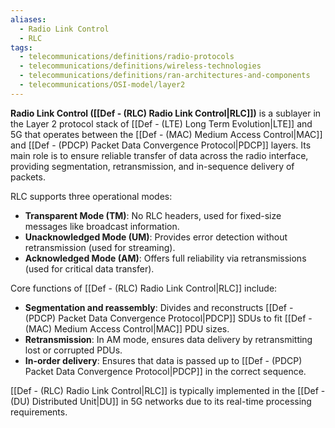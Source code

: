 ```yaml
---
aliases:
  - Radio Link Control
  - RLC
tags:
  - telecommunications/definitions/radio-protocols
  - telecommunications/definitions/wireless-technologies
  - telecommunications/definitions/ran-architectures-and-components
  - telecommunications/OSI-model/layer2
---
```


**Radio Link Control ([[Def - (RLC) Radio Link Control|RLC]])** is a sublayer in the Layer 2 protocol stack of [[Def - (LTE) Long Term Evolution|LTE]] and 5G that operates between the [[Def - (MAC) Medium Access Control|MAC]] and [[Def - (PDCP) Packet Data Convergence Protocol|PDCP]] layers. Its main role is to ensure reliable transfer of data across the radio interface, providing segmentation, retransmission, and in-sequence delivery of packets.

RLC supports three operational modes:
- **Transparent Mode (TM)**: No RLC headers, used for fixed-size messages like broadcast information.
- **Unacknowledged Mode (UM)**: Provides error detection without retransmission (used for streaming).
- **Acknowledged Mode (AM)**: Offers full reliability via retransmissions (used for critical data transfer).

Core functions of [[Def - (RLC) Radio Link Control|RLC]] include:
- **Segmentation and reassembly**: Divides and reconstructs [[Def - (PDCP) Packet Data Convergence Protocol|PDCP]] SDUs to fit [[Def - (MAC) Medium Access Control|MAC]] PDU sizes.
- **Retransmission**: In AM mode, ensures data delivery by retransmitting lost or corrupted PDUs.
- **In-order delivery**: Ensures that data is passed up to [[Def - (PDCP) Packet Data Convergence Protocol|PDCP]] in the correct sequence.

[[Def - (RLC) Radio Link Control|RLC]] is typically implemented in the [[Def - (DU) Distributed Unit|DU]] in 5G networks due to its real-time processing requirements.
